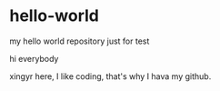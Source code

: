 # hello-world
my hello world repository just for test

hi everybody

xingyr here, I like coding, that's why I hava my github.
